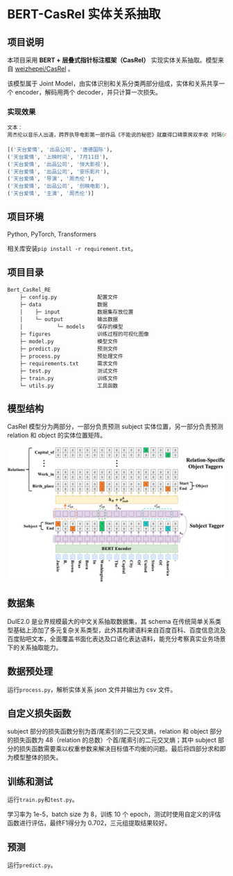 # BERT-CasRel 实体关系抽取

## 项目说明

本项目采用 **BERT + 层叠式指针标注框架（CasRel）** 实现实体关系抽取。模型来自 [weizhepei/CasRel](https://github.com/weizhepei/CasRel) 。

该模型属于 Joint Model，由实体识别和关系分类两部分组成，实体和关系共享一个 encoder，解码用两个 decoder，并只计算一次损失。

### 实现效果

```python
文本：
周杰伦以音乐人出道，跨界执导电影第一部作品《不能说的秘密》就赢得口碑票房双丰收 时隔6年，他带来第二部自导自演电影作品《天台爱情》（原名《天台》） 这部诚意之作《天台爱情》由恒大影视、唐德国际、创映电影、安乐影片联合出品，将于7月11日正式在全国院线上映，同期献映香港、台湾、东南亚及北美地区，全球即将席卷刮起《天台》风潮，燃爆暑期嘉年华 -------我是小尾巴~

[('天台爱情', '出品公司', '唐德国际'), 
('天台爱情', '上映时间', '7月11日'), 
('天台爱情', '出品公司', '恒大影视'), 
('天台爱情', '出品公司', '安乐影片'), 
('天台爱情', '导演', '周杰伦'), 
('天台爱情', '出品公司', '创映电影'), 
('天台爱情', '主演', '周杰伦')]
```

## 项目环境

Python, PyTorch, Transformers

相关库安装`pip install -r requirement.txt`。

## 项目目录

```
Bert_CasRel_RE
    ├─ config.py             配置文件
    ├─ data                  数据
    │    ├─ input            数据集存放位置
    │    └─ output           输出数据
    │           └─ models    保存的模型
    ├─ figures               训练过程的可视化图像
    ├─ model.py              模型文件
    ├─ predict.py            预测文件
    ├─ process.py            预处理文件
    ├─ requirements.txt      需求文件
    ├─ test.py               测试文件
    ├─ train.py              训练文件
    └─ utils.py              工具函数
```

## 模型结构

CasRel 模型分为两部分，一部分负责预测 subject 实体位置，另一部分负责预测 relation 和 object 的实体位置矩阵。

![model_structure](model_structure.png)

## 数据集

DuIE2.0 是业界规模最大的中文关系抽取数据集，其 schema 在传统简单关系类型基础上添加了多元复杂关系类型，此外其构建语料来自百度百科、百度信息流及百度贴吧文本，全面覆盖书面化表达及口语化表达语料，能充分考察真实业务场景下的关系抽取能力。

## 数据预处理

运行`process.py`，解析实体关系 json 文件并输出为 csv 文件。

## 自定义损失函数

subject 部分的损失函数分别为首/尾索引的二元交叉熵，relation 和 object 部分的损失函数为 48（relation 的总数）个首/尾索引的二元交叉熵；其中 subject 部分的损失函数需要乘以权重参数来解决目标值不均衡的问题。最后将四部分求和即为模型整体的损失。

## 训练和测试

运行`train.py`和`test.py`。

学习率为 1e-5，batch size 为 8，训练 10 个 epoch，测试时使用自定义的评估函数进行评估，最终F1得分为 0.702，三元组提取结果较好。

## 预测

运行`predict.py`。
